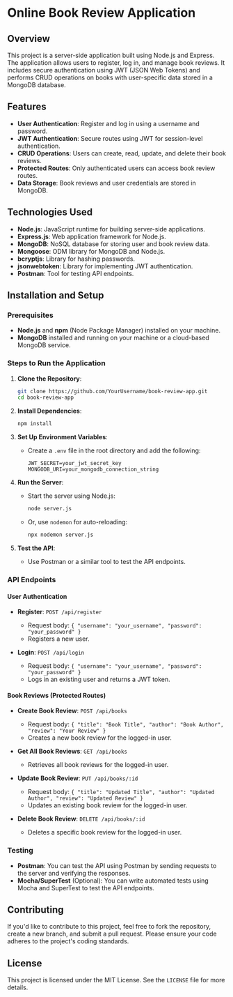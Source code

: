 
# Online Book Review Application

## Overview

This project is a server-side application built using Node.js and Express. The application allows users to register, log in, and manage book reviews. It includes secure authentication using JWT (JSON Web Tokens) and performs CRUD operations on books with user-specific data stored in a MongoDB database.

## Features

- **User Authentication**: Register and log in using a username and password.
- **JWT Authentication**: Secure routes using JWT for session-level authentication.
- **CRUD Operations**: Users can create, read, update, and delete their book reviews.
- **Protected Routes**: Only authenticated users can access book review routes.
- **Data Storage**: Book reviews and user credentials are stored in MongoDB.

## Technologies Used

- **Node.js**: JavaScript runtime for building server-side applications.
- **Express.js**: Web application framework for Node.js.
- **MongoDB**: NoSQL database for storing user and book review data.
- **Mongoose**: ODM library for MongoDB and Node.js.
- **bcryptjs**: Library for hashing passwords.
- **jsonwebtoken**: Library for implementing JWT authentication.
- **Postman**: Tool for testing API endpoints.

## Installation and Setup

### Prerequisites

- **Node.js** and **npm** (Node Package Manager) installed on your machine.
- **MongoDB** installed and running on your machine or a cloud-based MongoDB service.

### Steps to Run the Application

1. **Clone the Repository**:
   ```bash
   git clone https://github.com/YourUsername/book-review-app.git
   cd book-review-app
   ```

2. **Install Dependencies**:
   ```bash
   npm install
   ```

3. **Set Up Environment Variables**:
   - Create a `.env` file in the root directory and add the following:
     ```
     JWT_SECRET=your_jwt_secret_key
     MONGODB_URI=your_mongodb_connection_string
     ```

4. **Run the Server**:
   - Start the server using Node.js:
     ```bash
     node server.js
     ```
   - Or, use `nodemon` for auto-reloading:
     ```bash
     npx nodemon server.js
     ```

5. **Test the API**:
   - Use Postman or a similar tool to test the API endpoints.

### API Endpoints

#### User Authentication

- **Register**: `POST /api/register`
  - Request body: `{ "username": "your_username", "password": "your_password" }`
  - Registers a new user.

- **Login**: `POST /api/login`
  - Request body: `{ "username": "your_username", "password": "your_password" }`
  - Logs in an existing user and returns a JWT token.

#### Book Reviews (Protected Routes)

- **Create Book Review**: `POST /api/books`
  - Request body: `{ "title": "Book Title", "author": "Book Author", "review": "Your Review" }`
  - Creates a new book review for the logged-in user.

- **Get All Book Reviews**: `GET /api/books`
  - Retrieves all book reviews for the logged-in user.

- **Update Book Review**: `PUT /api/books/:id`
  - Request body: `{ "title": "Updated Title", "author": "Updated Author", "review": "Updated Review" }`
  - Updates an existing book review for the logged-in user.

- **Delete Book Review**: `DELETE /api/books/:id`
  - Deletes a specific book review for the logged-in user.

### Testing

- **Postman**: You can test the API using Postman by sending requests to the server and verifying the responses.
- **Mocha/SuperTest** (Optional): You can write automated tests using Mocha and SuperTest to test the API endpoints.

## Contributing

If you'd like to contribute to this project, feel free to fork the repository, create a new branch, and submit a pull request. Please ensure your code adheres to the project's coding standards.

## License

This project is licensed under the MIT License. See the `LICENSE` file for more details.
